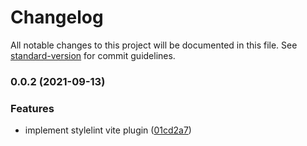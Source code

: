 # Changelog

All notable changes to this project will be documented in this file. See [standard-version](https://github.com/conventional-changelog/standard-version) for commit guidelines.

### 0.0.2 (2021-09-13)


### Features

* implement stylelint vite plugin ([01cd2a7](https://github.com/FRSOURCE/vite-plugin-stylelint/commit/01cd2a7ab6deccbce0983083f43855b798ff8859))
